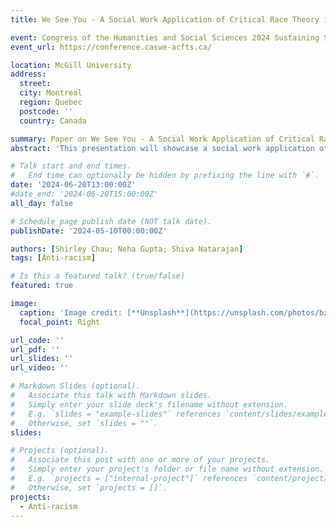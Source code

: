 ```yaml
---
title: We See You - A Social Work Application of Critical Race Theory in Digital Mapping of Incidents of Hate and Discrimination

event: Congress of the Humanities and Social Sciences 2024 Sustaining Shared Futures
event_url: https://conference.caswe-acfts.ca/

location: McGill University
address:
  street: 
  city: Montreal
  region: Quebec
  postcode: ''
  country: Canada

summary: Paper on We See You - A Social Work Application of Critical Race Theory in Digital Mapping of Incidents of Hate and Discrimination
abstract: 'This presentation will showcase a social work application of Critical Race Theory (CRT) and the pursuit of social justice in digital mapping of incidents of hate and discrimination in a western region of Canada. This mapping project emerged from an incident reporting project to collect evidence that racially-motivated discrimination and hate incidents occur, and that these incidents hurt people and community.'

# Talk start and end times.
#   End time can optionally be hidden by prefixing the line with `#`.
date: '2024-06-20T13:00:00Z'
#date_end: '2024-06-20T15:00:00Z'
all_day: false

# Schedule page publish date (NOT talk date).
publishDate: '2024-05-10T00:00:00Z'

authors: [Shirley Chau; Neha Gupta; Shiva Natarajan]
tags: [Anti-racism]

# Is this a featured talk? (true/false)
featured: true

image:
  caption: 'Image credit: [**Unsplash**](https://unsplash.com/photos/bzdhc5b3Bxs)'
  focal_point: Right

url_code: ''
url_pdf: ''
url_slides: ''
url_video: ''

# Markdown Slides (optional).
#   Associate this talk with Markdown slides.
#   Simply enter your slide deck's filename without extension.
#   E.g. `slides = "example-slides"` references `content/slides/example-slides.md`.
#   Otherwise, set `slides = ""`.
slides:

# Projects (optional).
#   Associate this post with one or more of your projects.
#   Simply enter your project's folder or file name without extension.
#   E.g. `projects = ["internal-project"]` references `content/project/deep-learning/index.md`.
#   Otherwise, set `projects = []`.
projects: 
  - Anti-racism
---
```


